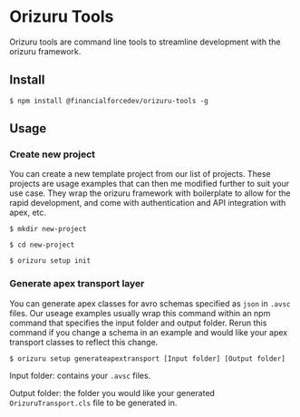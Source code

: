 # Orizuru Tools

Orizuru tools are command line tools to streamline development with the orizuru framework.

## Install

	$ npm install @financialforcedev/orizuru-tools -g

## Usage

### Create new project

You can create a new template project from our list of projects. These projects are usage examples that can then me modified further to suit your use case. They wrap the orizuru framework with boilerplate to allow for the rapid development, and come with authentication and API integration with apex, etc.

	$ mkdir new-project

	$ cd new-project

	$ orizuru setup init

### Generate apex transport layer

You can generate apex classes for avro schemas specified as ```json``` in ```.avsc``` files. Our useage examples usually wrap this command within an npm command that specifies the input folder and output folder. Rerun this command if you change a schema in an example and would like your apex transport classes to reflect this change.

	$ orizuru setup generateapextransport [Input folder] [Output folder]

Input folder: contains your ```.avsc``` files.

Output folder: the folder you would like your generated ```OrizuruTransport.cls``` file to be generated in.